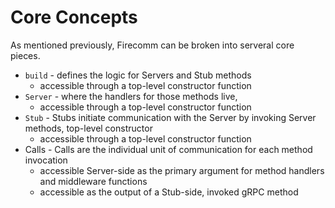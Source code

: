 # Core Concepts

As mentioned previously, Firecomm can be broken into serveral core pieces.

- `build` - defines the logic for Servers and Stub methods
  - accessible through a top-level constructor function
- `Server` - where the handlers for those methods live, 
  - accessible through a top-level constructor function
- `Stub` - Stubs initiate communication with the Server by invoking Server methods, top-level constructor
  - accessible through a top-level constructor function
- Calls - Calls are the individual unit of communication for each method invocation
  - accessible Server-side as the primary argument for method handlers and middleware functions
  - accessible as the output of a Stub-side, invoked gRPC method

